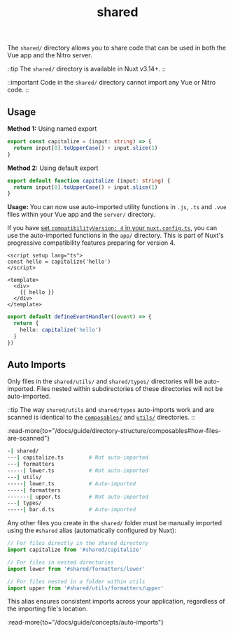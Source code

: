 ﻿---
title: 'shared'
head.title: 'shared/'
description: 'Use the shared/ directory to share functionality between the Vue app and the Nitro server.'
navigation.icon: 'i-ph-folder'
---

The `shared/` directory allows you to share code that can be used in both the Vue app and the Nitro server.

::tip
The `shared/` directory is available in Nuxt v3.14+.
::

::important
Code in the `shared/` directory cannot import any Vue or Nitro code.
::

## Usage

**Method 1:** Using named export

```ts twoslash [shared/utils/capitalize.ts]
export const capitalize = (input: string) => {
  return input[0].toUpperCase() + input.slice(1)
}
```

**Method 2:** Using default export

```ts twoslash [shared/utils/capitalize.ts]
export default function capitalize (input: string) {
  return input[0].toUpperCase() + input.slice(1)
}
```

**Usage:** You can now use auto-imported utility functions in `.js`, `.ts` and `.vue` files within your Vue app and the `server/` directory.

If you have [set `compatibilityVersion: 4` in your `nuxt.config.ts`](/docs/getting-started/upgrade#opting-in-to-nuxt-4), you can use the auto-imported functions in the `app/` directory. This is part of Nuxt's progressive compatibility features preparing for version 4.

```vue [app.vue]
<script setup lang="ts">
const hello = capitalize('hello')
</script>

<template>
  <div>
    {{ hello }}
  </div>
</template>
```

```ts [server/api/hello.get.ts]
export default defineEventHandler((event) => {
  return {
    hello: capitalize('hello')
  }
})
```

## Auto Imports

Only files in the `shared/utils/` and `shared/types/` directories will be auto-imported. Files nested within subdirectories of these directories will not be auto-imported.

::tip
The way `shared/utils` and `shared/types` auto-imports work and are scanned is identical to the [`composables/`](/docs/guide/directory-structure/composables) and [`utils/`](/docs/guide/directory-structure/utils) directories.
::

:read-more{to="/docs/guide/directory-structure/composables#how-files-are-scanned"}

```bash [Directory Structure]
-| shared/
---| capitalize.ts        # Not auto-imported
---| formatters
-----| lower.ts           # Not auto-imported
---| utils/
-----| lower.ts           # Auto-imported
-----| formatters
-------| upper.ts         # Not auto-imported
---| types/
-----| bar.d.ts           # Auto-imported
```

Any other files you create in the `shared/` folder must be manually imported using the `#shared` alias (automatically configured by Nuxt):

```ts
// For files directly in the shared directory
import capitalize from '#shared/capitalize'

// For files in nested directories
import lower from '#shared/formatters/lower'

// For files nested in a folder within utils
import upper from '#shared/utils/formatters/upper'
```

This alias ensures consistent imports across your application, regardless of the importing file's location.

:read-more{to="/docs/guide/concepts/auto-imports"}
